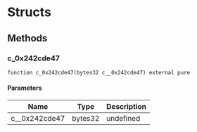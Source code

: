 # Structs









## Methods

### c_0x242cde47

```solidity
function c_0x242cde47(bytes32 c__0x242cde47) external pure
```





#### Parameters

| Name | Type | Description |
|---|---|---|
| c__0x242cde47 | bytes32 | undefined




